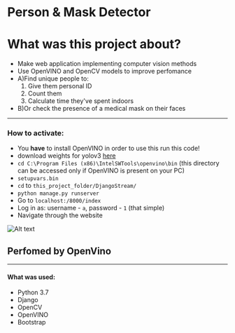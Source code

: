 
# Person & Mask Detector
# What was this project about?
* Make web application implementing computer vision methods
* Use OpenVINO and OpenCV models to improve perfomance
* A)Find unique people to:
    1. Give them personal ID 
    2. Count them
    3. Calculate time they've spent indoors
* B)Or check the presence of a medical mask on their faces
 ____
### How to activate:
- You <strong>have</strong> to install OpenVINO in order to use this run this code!
- download weights for yolov3 [here](https://yadi.sk/d/vR00d0nHVo1qUA)
- `cd C:\Program Files (x86)\IntelSWTools\openvino\bin` (this directory can be accessed only if OpenVINO is present on your PC)
- `setupvars.bin`
- `cd` to `this_project_folder/DjangoStream/`
- `python manage.py runserver`
- Go to `localhost:/8000/index` 
- Log in as: username - `a`, password - `1` (that simple) 
- Navigate through the website 

![Alt text](https://github.com/kremlev404/MaskDetectionHackathon/blob/kremlev/1.gif "Result")
## Perfomed by OpenVino 
____
#### What was used:
- Python 3.7
- Django
- OpenCV
- OpenVINO
- Bootstrap

